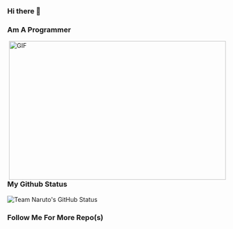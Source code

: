 ### Hi there 👋

### Am A Programmer 

 <img align="right" alt="GIF" src="https://github.com/abhisheknaiidu/abhisheknaiidu/blob/master/code.gif?raw=true" width="500" height="320" />
 
 ### My Github Status
![Team Naruto's GitHub Status](https://github-readme-stats.vercel.app/api?username=TeamBossBaby&theme=dark&show_icons=true)

### Follow Me For More Repo(s)
<!--
**ToxicDeeModderr/ToxicDeeModderr** is a ✨ _special_ ✨ repository because its `README.md` (this file) appears on your GitHub profile.

-->
